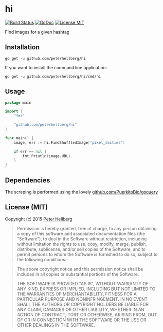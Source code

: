 # hi

[![Build Status](https://travis-ci.org/peterhellberg/hi.svg?branch=master)](https://travis-ci.org/peterhellberg/hi)
[![GoDoc](https://img.shields.io/badge/godoc-reference-blue.svg?style=flat)](https://godoc.org/github.com/peterhellberg/hi)
[![License MIT](https://img.shields.io/badge/license-MIT-lightgrey.svg?style=flat)](https://github.com/peterhellberg/hi#license-mit)

Find images for a given hashtag

## Installation

    go get -u github.com/peterhellberg/hi

If you want to install the command line application:

    go get -u github.com/peterhellberg/hi/cmd/hi

## Usage

```go
package main

import (
	"fmt"

	"github.com/peterhellberg/hi"
)

func main() {
	image, err := hi.FindShuffledImage("pixel_dailies")

	if err == nil {
		fmt.Println(image.URL)
	}
}
```

## Dependencies

The scraping is performed using the lovely [github.com/PuerkitoBio/goquery](https://github.com/PuerkitoBio/goquery)

## License (MIT)

Copyright (c) 2015 [Peter Hellberg](http://c7.se/)

> Permission is hereby granted, free of charge, to any person obtaining
> a copy of this software and associated documentation files (the
> "Software"), to deal in the Software without restriction, including
> without limitation the rights to use, copy, modify, merge, publish,
> distribute, sublicense, and/or sell copies of the Software, and to
> permit persons to whom the Software is furnished to do so, subject to
> the following conditions:

> The above copyright notice and this permission notice shall be
> included in all copies or substantial portions of the Software.

> THE SOFTWARE IS PROVIDED "AS IS", WITHOUT WARRANTY OF ANY KIND,
> EXPRESS OR IMPLIED, INCLUDING BUT NOT LIMITED TO THE WARRANTIES OF
> MERCHANTABILITY, FITNESS FOR A PARTICULAR PURPOSE AND
> NONINFRINGEMENT. IN NO EVENT SHALL THE AUTHORS OR COPYRIGHT HOLDERS BE
> LIABLE FOR ANY CLAIM, DAMAGES OR OTHER LIABILITY, WHETHER IN AN ACTION
> OF CONTRACT, TORT OR OTHERWISE, ARISING FROM, OUT OF OR IN CONNECTION
> WITH THE SOFTWARE OR THE USE OR OTHER DEALINGS IN THE SOFTWARE.

